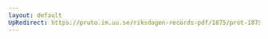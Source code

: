 ```yaml
---
layout: default
UpRedirect: https://pruto.im.uu.se/riksdagen-records-pdf/1875/prot-1875--fk--043.pdf
---
```


